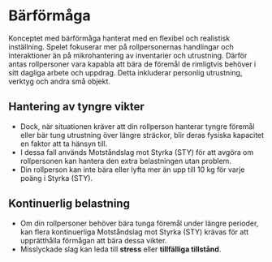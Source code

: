 # Bärförmåga

Konceptet med bärförmåga hanterat med en flexibel och realistisk inställning. Spelet fokuserar mer på rollpersonernas handlingar och interaktioner än på mikrohantering av inventarier och utrustning. Därför antas rollpersoner vara kapabla att bära de föremål de rimligtvis behöver i sitt dagliga arbete och uppdrag. Detta inkluderar personlig utrustning, verktyg och andra små objekt.

##  Hantering av tyngre vikter

- Dock, när situationen kräver att din rollperson hanterar tyngre föremål eller bär tung utrustning över längre sträckor, blir deras fysiska kapacitet en faktor att ta hänsyn till.
- I dessa fall används Motståndslag mot Styrka (STY) för att avgöra om rollpersonen kan hantera den extra belastningen utan problem.
- Din rollperson kan inte bära eller lyfta mer än upp till 10 kg för varje poäng i Styrka (STY).

## Kontinuerlig belastning

- Om din rollpersoner behöver bära tunga föremål under längre perioder, kan flera kontinuerliga Motståndslag mot Styrka (STY) krävas för att upprätthålla förmågan att bära dessa vikter.
- Misslyckade slag kan leda till **stress** eller **tillfälliga tillstånd**.

